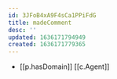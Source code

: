 ```yaml
---
id: 3JFoB4xA9F4sCa1PPiFdG
title: madeComment
desc: ''
updated: 1636171794949
created: 1636171779365
---
```




- [[p.hasDomain]] [[c.Agent]]
